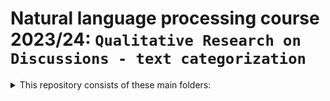 # Natural language processing course 2023/24: `Qualitative Research on Discussions - text categorization`

<details>
<summary>This repository consists of these main folders:</summary>

- src directory (all source code and methods)
- data directory (text files and other data files)
- notebooks directory (jupyter notebooks - run files)
- report.pdf (Project report)
- requirements.txt (all dependencies listed)

</details>
